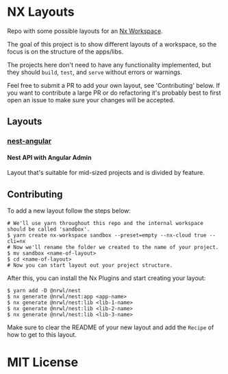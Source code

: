 # NX Layouts

Repo with some possible layouts for an [Nx Workspace](https://github.com/nrwl/nx).

The goal of this project is to show different layouts of a workspace, so the focus is on the structure of the apps/libs.

The projects here don't need to have any functionality implemented, but they should `build`, `test`, and `serve` without
errors or warnings.

Feel free to submit a PR to add your own layout, see 'Contributing' below. If you want to contribute a large PR or do
refactoring it's probably best to first open an issue to make sure your changes will be accepted.

## Layouts

### [nest-angular](nest-angular)

#### Nest API with Angular Admin

Layout that's suitable for mid-sized projects and is divided by feature.

## Contributing

To add a new layout follow the steps below:

```shell script
# We'll use yarn throughout this repo and the internal workspace should be called 'sandbox'.
$ yarn create nx-workspace sandbox --preset=empty --nx-cloud true --cli=nx
# Now we'll rename the folder we created to the name of your project.
$ mv sandbox <name-of-layout>
$ cd <name-of-layout>
# Now you can start layout out your project structure.
```

After this, you can install the Nx Plugins and start creating your layout:

```shell script
$ yarn add -D @nrwl/nest
$ nx generate @nrwl/nest:app <app-name>
$ nx generate @nrwl/nest:lib <lib-1-name>
$ nx generate @nrwl/nest:lib <lib-2-name>
$ nx generate @nrwl/nest:lib <lib-3-name>
```

Make sure to clear the README of your new layout and add the `Recipe` of how to get to this layout.

# MIT License
